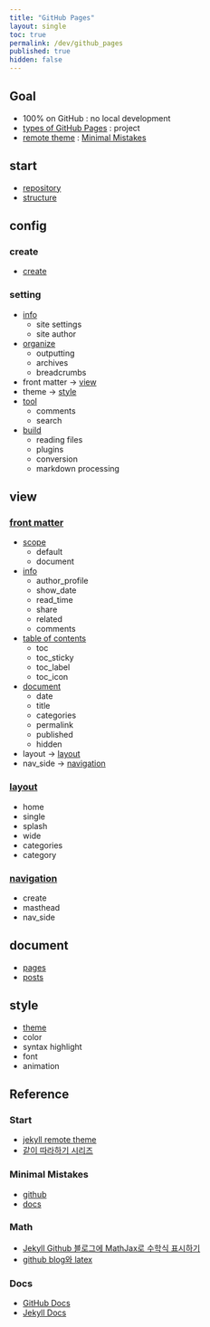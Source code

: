 ```yaml
---
title: "GitHub Pages"
layout: single
toc: true
permalink: /dev/github_pages
published: true
hidden: false
---
```


<head>
  <base target="_blank">
</head>



## Goal

- 100% on GitHub : no local development
- [types of GitHub Pages](https://docs.github.com/en/pages/getting-started-with-github-pages/about-github-pages#types-of-github-pages-sites) : project
- [remote theme](https://docs.github.com/en/pages/setting-up-a-github-pages-site-with-jekyll/adding-a-theme-to-your-github-pages-site-using-jekyll#adding-a-theme) : [Minimal Mistakes](https://github.com/mmistakes/minimal-mistakes)



## start

- [repository](/dev/github_pages/example/start/repository)
- [structure](/dev/github_pages/example/start/structure)



## config

### create

- [create](/dev/github_pages/example/config/create)

### setting

- [info](/dev/github_pages/example/config/setting/info)
  - site settings
  - site author
- [organize](/dev/github_pages/example/config/setting/organize)
  - outputting
  - archives
  - breadcrumbs
- front matter -> [view](#view)
- theme -> [style](#style)
- [tool](/dev/github_pages/example/config/setting/tool)
  - comments
  - search
- [build](/dev/github_pages/example/config/setting/build)
  - reading files
  - plugins
  - conversion
  - markdown processing



## view

### [front matter](/dev/github_pages/example/view/front_matter)

- [scope](/dev/github_pages/example/view/front_matter/scope)
  - default
  - document
- [info](/dev/github_pages/example/view/front_matter/info)
  - author_profile
  - show_date
  - read_time
  - share
  - related
  - comments
- [table of contents](/dev/github_pages/example/view/front_matter/table_of_contents)
  - toc
  - toc_sticky
  - toc_label
  - toc_icon
- [document](/dev/github_pages/example/view/front_matter/document)
  - date
  - title
  - categories
  - permalink
  - published
  - hidden
- layout -> [layout](#layout)
- nav_side -> [navigation](#navigation)

### [layout](/dev/github_pages/example/view/layout)

- home
- single
- splash
- wide
- categories
- category

### [navigation](/dev/github_pages/example/view/navigation)

- create
- masthead
- nav_side



## document

- [pages](/dev/github_pages/example/document/pages)
- [posts](/dev/github_pages/example/document/posts)



## style

- [theme](/dev/github_pages/example/style/theme)
- color
- syntax highlight
- font
- animation



## Reference

### Start

- [jekyll remote theme](https://dreamgonfly.github.io/blog/jekyll-remote-theme/)
- [같이 따라하기 시리즈](https://devinlife.com/howto/)

### Minimal Mistakes

- [github](https://github.com/mmistakes/minimal-mistakes)
- [docs](https://mmistakes.github.io/minimal-mistakes/)

### Math

- [Jekyll Github 블로그에 MathJax로 수학식 표시하기](https://mkkim85.github.io/blog-apply-mathjax-to-jekyll-and-github-pages/)
- [github blog와 latex](https://eeeuns.github.io/2020/12/10/githubblog/)

### Docs

- [GitHub Docs](https://docs.github.com/en/free-pro-team@latest/github/working-with-github-pages)
- [Jekyll Docs](https://jekyllrb.com/docs/)
